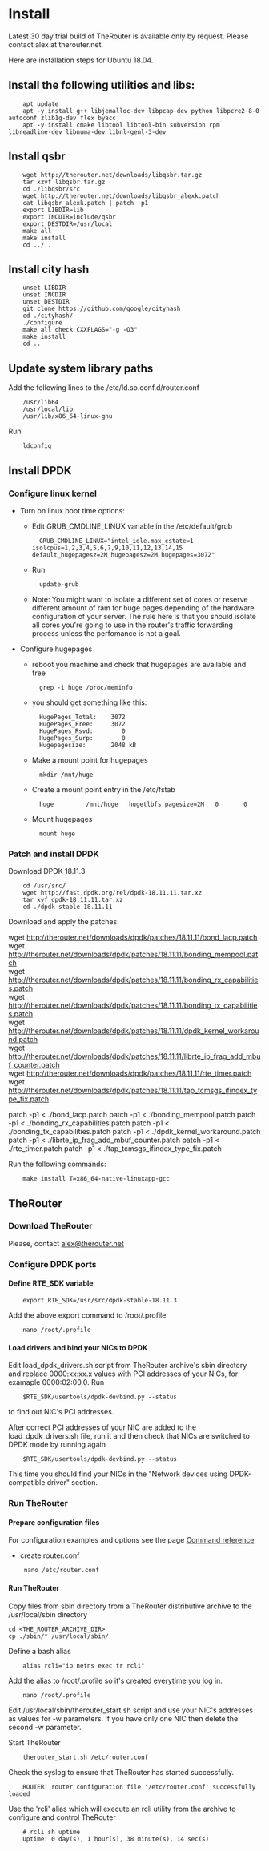 # Install

Latest 30 day trial build of TheRouter is available only by request.
Please contact alex at therouter.net.

Here are installation steps for Ubuntu 18.04.

## Install the following utilities and libs:

		apt update
		apt -y install g++ libjemalloc-dev libpcap-dev python libpcre2-8-0 autoconf zlib1g-dev flex byacc
		apt -y install cmake libtool libtool-bin subversion rpm libreadline-dev libnuma-dev libnl-genl-3-dev


## Install qsbr

		wget http://therouter.net/downloads/libqsbr.tar.gz
		tar xzvf libqsbr.tar.gz
		cd ./libqsbr/src
		wget http://therouter.net/downloads/libqsbr_alexk.patch
		cat libqsbr_alexk.patch | patch -p1
		export LIBDIR=lib
		export INCDIR=include/qsbr
		export DESTDIR=/usr/local
		make all
		make install
		cd ../..

## Install city hash

		unset LIBDIR
		unset INCDIR
		unset DESTDIR
		git clone https://github.com/google/cityhash
		cd ./cityhash/
		./configure
		make all check CXXFLAGS="-g -O3"
		make install
		cd ..

## Update system library paths

 Add the following lines to the /etc/ld.so.conf.d/router.conf

		/usr/lib64
		/usr/local/lib
		/usr/lib/x86_64-linux-gnu

 Run

		ldconfig

## Install DPDK

### Configure linux kernel

* Turn on linux boot time options:
	- Edit GRUB_CMDLINE_LINUX variable in the /etc/default/grub

			GRUB_CMDLINE_LINUX="intel_idle.max_cstate=1 isolcpus=1,2,3,4,5,6,7,9,10,11,12,13,14,15 default_hugepagesz=2M hugepagesz=2M hugepages=3072"

	- Run

			update-grub

	- Note:
		You might want to isolate a different set of cores or reserve different amount of ram for huge pages 
		depending of the hardware configuration of your server.
		The rule here is that you should isolate all cores you're going to use in the router's traffic forwarding process unless
		the perfomance is not a goal.

* Configure hugepages

	- reboot you machine and check that hugepages are available and free

			grep -i huge /proc/meminfo

	- you should get something like this:

			HugePages_Total:    3072
			HugePages_Free:     3072
			HugePages_Rsvd:        0
			HugePages_Surp:        0
			Hugepagesize:       2048 kB

	- Make a mount point for hugepages

			mkdir /mnt/huge

	- Create a mount point entry in the /etc/fstab

			huge         /mnt/huge   hugetlbfs pagesize=2M   0       0

	- Mount hugepages

			mount huge

### Patch and install DPDK

Download DPDK 18.11.3

		cd /usr/src/
		wget http://fast.dpdk.org/rel/dpdk-18.11.11.tar.xz
		tar xvf dpdk-18.11.11.tar.xz
		cd ./dpdk-stable-18.11.11

Download and apply the patches:

  wget http://therouter.net/downloads/dpdk/patches/18.11.11/bond_lacp.patch
  wget http://therouter.net/downloads/dpdk/patches/18.11.11/bonding_mempool.patch                      
  wget http://therouter.net/downloads/dpdk/patches/18.11.11/bonding_rx_capabilities.patch              
  wget http://therouter.net/downloads/dpdk/patches/18.11.11/bonding_tx_capabilities.patch              
  wget http://therouter.net/downloads/dpdk/patches/18.11.11/dpdk_kernel_workaround.patch               
  wget http://therouter.net/downloads/dpdk/patches/18.11.11/librte_ip_frag_add_mbuf_counter.patch      
  wget http://therouter.net/downloads/dpdk/patches/18.11.11/rte_timer.patch                            
  wget http://therouter.net/downloads/dpdk/patches/18.11.11/tap_tcmsgs_ifindex_type_fix.patch          

  patch -p1 < ./bond_lacp.patch
  patch -p1 < ./bonding_mempool.patch
  patch -p1 < ./bonding_rx_capabilities.patch
  patch -p1 < ./bonding_tx_capabilities.patch
  patch -p1 < ./dpdk_kernel_workaround.patch
  patch -p1 < ./librte_ip_frag_add_mbuf_counter.patch
  patch -p1 < ./rte_timer.patch
  patch -p1 < ./tap_tcmsgs_ifindex_type_fix.patch

Run the following commands:		

		make install T=x86_64-native-linuxapp-gcc

## TheRouter

### Download TheRouter 

 Please, contact alex@therouter.net

### Configure DPDK ports

#### Define RTE_SDK variable

		export RTE_SDK=/usr/src/dpdk-stable-18.11.3

 Add the above export command to /root/.profile
  
  		nano /root/.profile

#### Load drivers and bind your NICs to DPDK

Edit load_dpdk_drivers.sh script from TheRouter archive's sbin directory
and replace 0000:xx:xx.x values with PCI addresses of your NICs, for examaple 0000:02:00.0.
Run 

		$RTE_SDK/usertools/dpdk-devbind.py --status

to find out NIC's PCI addresses.

After correct PCI addresses of your NIC are added to the load_dpdk_drivers.sh file,
run it and then check that NICs are switched to DPDK mode by running again

		$RTE_SDK/usertools/dpdk-devbind.py --status

This time you should find your NICs in the "Network devices using DPDK-compatible driver" section.

### Run TheRouter

#### Prepare configuration files

For configuration examples and options see the page <a href="/conf_options2.md">Command reference</a>

 - create router.conf

		nano /etc/router.conf

#### Run TheRouter
  Copy files from sbin directory from a TheRouter distributive archive
  to the /usr/local/sbin directory
  
  	cd <THE_ROUTER_ARCHIVE_DIR>
  	cp ./sbin/* /usr/local/sbin/

  Define a bash alias

  		alias rcli="ip netns exec tr rcli"

  Add the alias to /root/.profile so it's created everytime you log in.
  
  		nano /root/.profile

  Edit /usr/local/sbin/therouter_start.sh script
  and use your NIC's addresses as values for -w parameters. If you have only
  one NIC then delete the second -w parameter.

  Start TheRouter

		therouter_start.sh /etc/router.conf

  Check the syslog to ensure that TheRouter has started successfully.

 		ROUTER: router configuration file '/etc/router.conf' successfully loaded  

  Use the 'rcli' alias which will execute an rcli utility from the archive to configure and control TheRouter

		# rcli sh uptime
		Uptime: 0 day(s), 1 hour(s), 38 minute(s), 14 sec(s)

